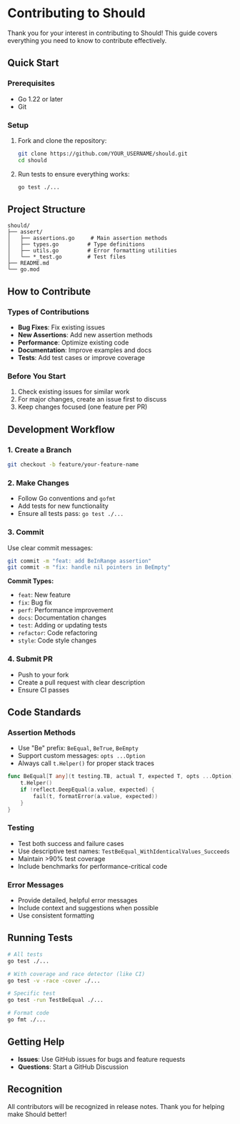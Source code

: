 # Contributing to Should

Thank you for your interest in contributing to Should! This guide covers everything you need to know to contribute effectively.

## Quick Start

### Prerequisites

- Go 1.22 or later
- Git

### Setup

1. Fork and clone the repository:

   ```bash
   git clone https://github.com/YOUR_USERNAME/should.git
   cd should
   ```

2. Run tests to ensure everything works:
   ```bash
   go test ./...
   ```

## Project Structure

```
should/
├── assert/
│   ├── assertions.go     # Main assertion methods
│   ├── types.go         # Type definitions
│   ├── utils.go         # Error formatting utilities
│   └── *_test.go        # Test files
├── README.md
└── go.mod
```

## How to Contribute

### Types of Contributions

- **Bug Fixes**: Fix existing issues
- **New Assertions**: Add new assertion methods
- **Performance**: Optimize existing code
- **Documentation**: Improve examples and docs
- **Tests**: Add test cases or improve coverage

### Before You Start

1. Check existing issues for similar work
2. For major changes, create an issue first to discuss
3. Keep changes focused (one feature per PR)

## Development Workflow

### 1. Create a Branch

```bash
git checkout -b feature/your-feature-name
```

### 2. Make Changes

- Follow Go conventions and `gofmt`
- Add tests for new functionality
- Ensure all tests pass: `go test ./...`

### 3. Commit

Use clear commit messages:

```bash
git commit -m "feat: add BeInRange assertion"
git commit -m "fix: handle nil pointers in BeEmpty"
```

**Commit Types:**

- `feat`: New feature
- `fix`: Bug fix
- `perf`: Performance improvement
- `docs`: Documentation changes
- `test`: Adding or updating tests
- `refactor`: Code refactoring
- `style`: Code style changes

### 4. Submit PR

- Push to your fork
- Create a pull request with clear description
- Ensure CI passes

## Code Standards

### Assertion Methods

- Use "Be" prefix: `BeEqual`, `BeTrue`, `BeEmpty`
- Support custom messages: `opts ...Option`
- Always call `t.Helper()` for proper stack traces

```go
func BeEqual[T any](t testing.TB, actual T, expected T, opts ...Option) {
    t.Helper()
    if !reflect.DeepEqual(a.value, expected) {
        fail(t, formatError(a.value, expected))
    }
}
```

### Testing

- Test both success and failure cases
- Use descriptive test names: `TestBeEqual_WithIdenticalValues_Succeeds`
- Maintain >90% test coverage
- Include benchmarks for performance-critical code

### Error Messages

- Provide detailed, helpful error messages
- Include context and suggestions when possible
- Use consistent formatting

## Running Tests

```bash
# All tests
go test ./...

# With coverage and race detector (like CI)
go test -v -race -cover ./...

# Specific test
go test -run TestBeEqual ./...

# Format code
go fmt ./...
```

## Getting Help

- **Issues**: Use GitHub issues for bugs and feature requests
- **Questions**: Start a GitHub Discussion

## Recognition

All contributors will be recognized in release notes. Thank you for helping make Should better!
